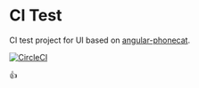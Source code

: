 # CI Test

CI test project for UI based on [angular-phonecat](https://github.com/angular/angular-phonecat).

[![CircleCI](https://circleci.com/gh/kasparasg/ci-test.svg?style=svg)](https://circleci.com/gh/kasparasg/ci-test)

:+1:
